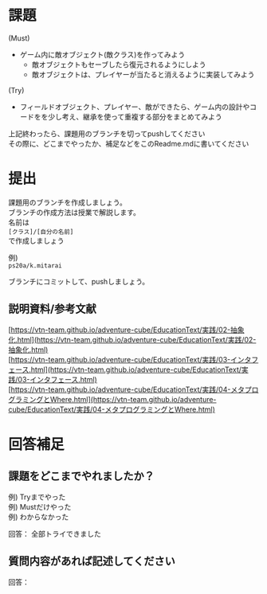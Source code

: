 # 課題

(Must)
- ゲーム内に敵オブジェクト(敵クラス)を作ってみよう
    - 敵オブジェクトもセーブしたら復元されるようにしよう
    - 敵オブジェクトは、プレイヤーが当たると消えるように実装してみよう

(Try)
- フィールドオブジェクト、プレイヤー、敵ができたら、ゲーム内の設計やコードをを少し考え、継承を使って重複する部分をまとめてみよう

上記終わったら、課題用のブランチを切ってpushしてください  
その際に、どこまでやったか、補足などをこのReadme.mdに書いてください  


# 提出

課題用のブランチを作成しましょう。  
ブランチの作成方法は授業で解説します。  
名前は  
```[クラス]/[自分の名前]```  
で作成しましょう  

例)  
```ps20a/k.mitarai```  

ブランチにコミットして、pushしましょう。  


## 説明資料/参考文献
[https://vtn-team.github.io/adventure-cube/EducationText/実践/02-抽象化.html](https://vtn-team.github.io/adventure-cube/EducationText/実践/02-抽象化.html)  
[https://vtn-team.github.io/adventure-cube/EducationText/実践/03-インタフェース.html](https://vtn-team.github.io/adventure-cube/EducationText/実践/03-インタフェース.html)  
[https://vtn-team.github.io/adventure-cube/EducationText/実践/04-メタプログラミングとWhere.html](https://vtn-team.github.io/adventure-cube/EducationText/実践/04-メタプログラミングとWhere.html)  


# 回答補足

## 課題をどこまでやれましたか？  

例) Tryまでやった  
例) Mustだけやった  
例) わからなかった  

回答： 
全部トライできました

## 質問内容があれば記述してください  

回答： 

